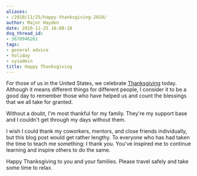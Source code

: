 ```yaml
---
aliases:
- /2010/11/25/happy-thanksgiving-2010/
author: Major Hayden
date: 2010-11-25 16:00:18
dsq_thread_id:
- 3678946261
tags:
- general advice
- holiday
- sysadmin
title: Happy Thanksgiving
---
```


For those of us in the United States, we celebrate [Thanksgiving][1] today. Although it means different things for different people, I consider it to be a good day to remember those who have helped us and count the blessings that we all take for granted.

Without a doubt, I'm most thankful for my family. They're my support base and I couldn't get through my days without them.

I wish I could thank my coworkers, mentors, and close friends individually, but this blog post would get rather lengthy. To everyone who has had taken the time to teach me something: I thank you. You've inspired me to continue learning and inspire others to do the same.

Happy Thanksgiving to you and your families. Please travel safely and take some time to relax.

 [1]: http://en.wikipedia.org/wiki/Thanksgiving